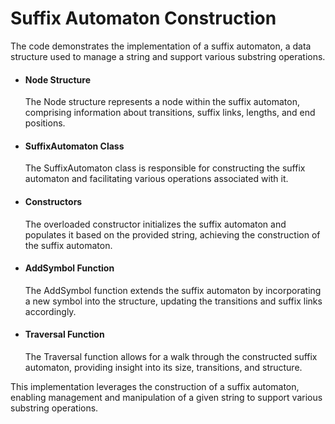 # Suffix Automaton Construction

The code demonstrates the implementation of a suffix automaton, a data structure used to manage a string and support various substring operations. 

* #### Node Structure

  The Node structure represents a node within the suffix automaton, comprising information about transitions, suffix links, lengths, and end positions.

* #### SuffixAutomaton Class

  The SuffixAutomaton class is responsible for constructing the suffix automaton and facilitating various operations associated with it.

* #### Constructors
  The overloaded constructor initializes the suffix automaton and populates it based on the provided string, achieving the construction of the suffix automaton.

* #### AddSymbol Function
  The AddSymbol function extends the suffix automaton by incorporating a new symbol into the structure, updating the transitions and suffix links accordingly.

* #### Traversal Function
  The Traversal function allows for a walk through the constructed suffix automaton, providing insight into its size, transitions, and structure.

This implementation leverages the construction of a suffix automaton, enabling management and manipulation of a given string to support various substring operations.
